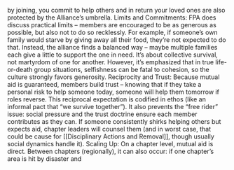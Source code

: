 by joining, you commit to help others and in return your loved ones are also protected by the Alliance’s umbrella. Limits and Commitments: FPA does discuss practical limits – members are encouraged to be as generous as possible, but also not to do so recklessly. For example, if someone’s own family would starve by giving away all their food, they’re not expected to do that. Instead, the alliance finds a balanced way – maybe multiple families each give a little to support the one in need. It’s about collective survival, not martyrdom of one for another. However, it’s emphasized that in true life-or-death group situations, selfishness can be fatal to cohesion, so the culture strongly favors generosity. Reciprocity and Trust: Because mutual aid is guaranteed, members build trust – knowing that if they take a personal risk to help someone today, someone will help them tomorrow if roles reverse. This reciprocal expectation is codified in ethos (like an informal pact that “we survive together”). It also prevents the “free rider” issue: social pressure and the trust doctrine ensure each member contributes as they can. If someone consistently shirks helping others but expects aid, chapter leaders will counsel them (and in worst case, that could be cause for [[Disciplinary Actions and Removal]], though usually social dynamics handle it). Scaling Up: On a chapter level, mutual aid is direct. Between chapters (regionally), it can also occur: if one chapter’s area is hit by disaster and